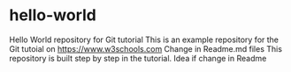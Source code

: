 # hello-world
Hello World repository for Git tutorial
This is an example repository for the Git tutoial on https://www.w3schools.com
Change in Readme.md files
This repository is built step by step in the tutorial.
Idea if change in Readme
